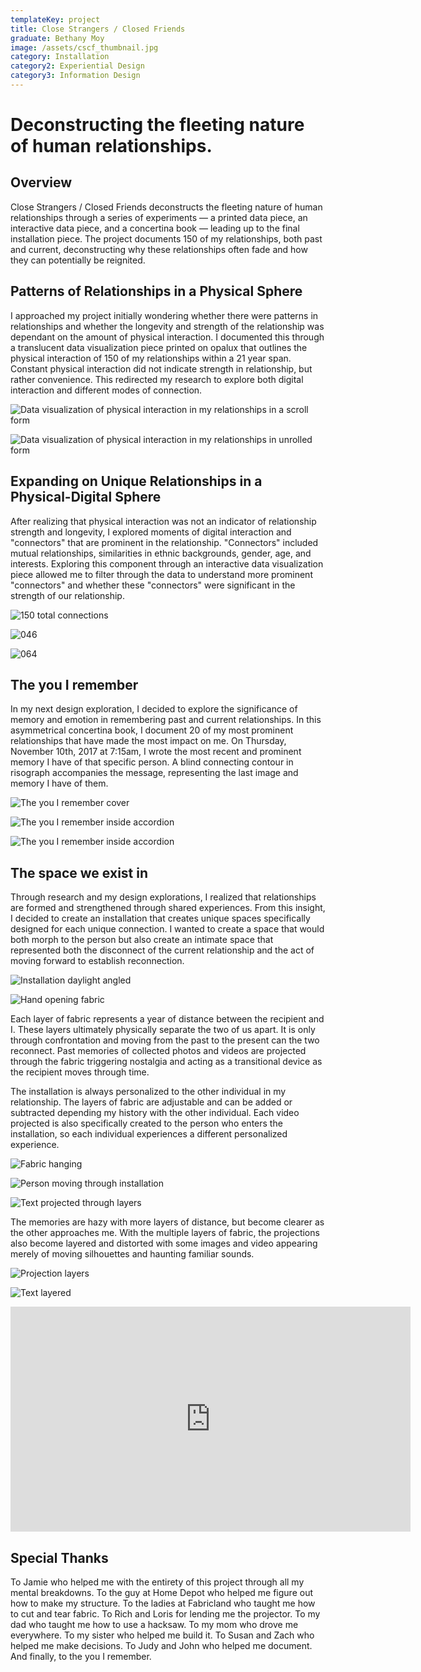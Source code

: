 ```yaml
---
templateKey: project
title: Close Strangers / Closed Friends
graduate: Bethany Moy
image: /assets/cscf_thumbnail.jpg
category: Installation
category2: Experiential Design
category3: Information Design
---
```

# Deconstructing the fleeting nature of human relationships.

## Overview

Close Strangers / Closed Friends deconstructs the fleeting nature of human relationships through a series of experiments — a printed data piece, an interactive data piece, and a concertina book — leading up to the final installation piece. The project documents 150 of my relationships, both past and current, deconstructing why these relationships often fade and how they can potentially be reignited.

## Patterns of Relationships in a Physical Sphere

I approached my project initially wondering whether there were patterns in relationships and whether the longevity and strength of the relationship was dependant on the amount of physical interaction. I documented this through a translucent data visualization piece printed on opalux that outlines the physical interaction of 150 of my relationships within a 21 year span. Constant physical interaction did not indicate strength in relationship, but rather convenience. This redirected my research to explore both digital interaction and different modes of connection.

![Data visualization of physical interaction in my relationships in a scroll form](/assets/cscf_1.jpg)

![Data visualization of physical interaction in my relationships in unrolled form](/assets/cscf_2.jpg)

## Expanding on Unique Relationships in a Physical-Digital Sphere

After realizing that physical interaction was not an indicator of relationship strength and longevity, I explored moments of digital interaction and "connectors" that are prominent in the relationship. "Connectors" included mutual relationships, similarities in ethnic backgrounds, gender, age, and interests. Exploring this component through an interactive data visualization piece allowed me to filter through the data to understand more prominent "connectors" and whether these "connectors" were significant in the strength of our relationship.

![150 total connections](/assets/cscf_3.jpg)

![046](/assets/cscf_4.jpg)

![064](/assets/cscf_5.jpg)

## The you I remember

In my next design exploration, I decided to explore the significance of memory and emotion in remembering past and current relationships. In this asymmetrical concertina book, I document 20 of my most prominent relationships that have made the most impact on me. On Thursday, November 10th, 2017 at 7:15am, I wrote the most recent and prominent memory I have of that specific person. A blind connecting contour in risograph accompanies the message, representing the last image and memory I have of them.

![The you I remember cover](/assets/cscf_6.jpg)

![The you I remember inside accordion](/assets/cscf_7.jpg)

![The you I remember inside accordion](/assets/cscf_8.jpg)

## The space we exist in

Through research and my design explorations, I realized that relationships are formed and strengthened through shared experiences. From this insight, I decided to create an installation that creates unique spaces specifically designed for each unique connection. I wanted to create a space that would both morph to the person but also create an intimate space that represented both the disconnect of the current relationship and the act of moving forward to establish reconnection.

![Installation daylight angled](/assets/cscf_9.jpg)

![Hand opening fabric](/assets/cscf_10.jpg)

Each layer of fabric represents a year of distance between the recipient and I. These layers ultimately physically separate the two of us apart. It is only through confrontation and moving from the past to the present can the two reconnect. Past memories of collected photos and videos are projected through the fabric triggering nostalgia and acting as a transitional device as the recipient moves through time.

The installation is always personalized to the other individual in my relationship. The layers of fabric are adjustable and can be added or subtracted depending my history with the other individual. Each video projected is also specifically created to the person who enters the installation, so each individual experiences a different personalized experience.

![Fabric hanging](/assets/cscf_11.jpg)

![Person moving through installation](/assets/cscf_12.jpg)

![Text projected through layers](/assets/cscf_13.jpg)

The memories are hazy with more layers of distance, but become clearer as the other approaches me. With the multiple layers of fabric, the projections also become layered and distorted with some images and video appearing merely of moving silhouettes and haunting familiar sounds.

![Projection layers](/assets/cscf_14.jpg)

![Text layered](/assets/cscf_15.jpg)

<iframe src="https://player.vimeo.com/video/263499633" width="640" height="360" frameborder="0" webkitallowfullscreen mozallowfullscreen allowfullscreen></iframe>

## Special Thanks

To Jamie who helped me with the entirety of this project through all my mental breakdowns. To the guy at Home Depot who helped me figure out how to make my structure. To the ladies at Fabricland who taught me how to cut and tear fabric. To Rich and Loris for lending me the projector. To my dad who taught me how to use a hacksaw. To my mom who drove me everywhere. To my sister who helped me build it. To Susan and Zach who helped me make decisions. To Judy and John who helped me document. And finally, to the you I remember.

